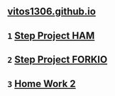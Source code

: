 ## [vitos1306.github.io](https://vitos1306.github.io)
## `1` [Step Project HAM](https://vitos1306.github.io/ham)
## `2` [Step Project FORKIO](https://vitos1306.github.io/forkio)
## `3` [Home Work 2](https://vitos1306.github.io/homework2)